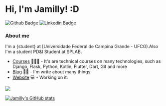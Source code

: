 # Hi, I'm Jamilly! :D

[![Github Badge](https://img.shields.io/badge/-Github-000?style=flat-square&logo=Github&logoColor=white&link=https://github.com/venanciojamilly)](https://github.com/venanciojamilly)
[![Linkedin Badge](https://img.shields.io/badge/-LinkedIn-blue?style=flat-square&logo=Linkedin&logoColor=white&link=https://www.linkedin.com/in/jamilly-ven%C3%A2ncio/)](https://www.linkedin.com/in/jamilly-ven%C3%A2ncio/)

### About me
I'm a {student} at [Universidade Federal de Campina Grande - UFCG).Also I'm a student PD&I Student at SPLAB.

- [Courses](https://www.treinaweb.com.br/cursos-online?q=fagner+pinheiro) 👨🏼‍🏫 - It's are technical courses on many technologies, such as Django, Flask, Python, Kotlin, Flutter, Dart, Git and more
- [Blog](https://www.treinaweb.com.br/blog/author/fagner-pinheiro/) ✍🏼 - I'm write about many things.
- [Website](https://fagnerpsantos.dev/) 💻 - Working on it.

<img src="https://img.shields.io/static/v1?label=Overview&message=Jamilly&color=f8efd4&style=for-the-badge&logo=GitHub">

[![Jamilly's GitHub stats](https://github-readme-stats.vercel.app/api?username=venanciojamilly)](https://github.com/venanciojamilly/github-readme-stats)
